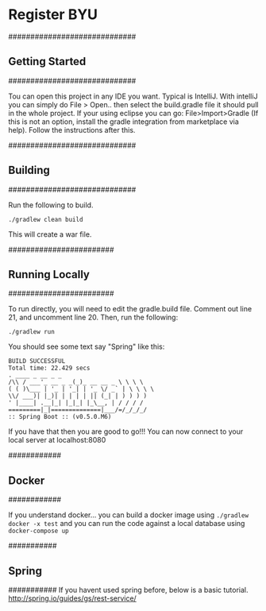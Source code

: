 Register BYU
========

#############################
## Getting Started
#############################

Tou can open this project in any IDE you want.
Typical is IntelliJ. With intelliJ you can simply do File > Open.. then select the build.gradle file
it should pull in the whole project.
If your using eclipse you can go: File>Import>Gradle (If this is not an option,
install the gradle integration from marketplace via help). Follow the instructions after this.

#############################
## Building
#############################

Run the following to build.

    ./gradlew clean build
    
This will create a war file. 

########################
## Running Locally
########################

To run directly, you will need to edit the gradle.build file. Comment out line 21, and uncomment line 20. Then, run the following:

    ./gradlew run
    
You should see some text say "Spring" like this:
    
    BUILD SUCCESSFUL
    Total time: 22.429 secs
    . ____ _ __ _ _
    /\\ / ___'_ __ _ _(_)_ __ __ _ \ \ \ \
    ( ( )\___ | '_ | '_| | '_ \/ _` | \ \ \ \
    \\/ ___)| |_)| | | | | || (_| | ) ) ) )
    ' |____| .__|_| |_|_| |_\__, | / / / /
    =========|_|==============|___/=/_/_/_/
    :: Spring Boot :: (v0.5.0.M6)

If you have that then you are good to go!!!
You can now connect to your local server at localhost:8080

############
## Docker
############

If you understand docker... you can build a docker image using `./gradlew docker -x test` and you can run the code against a local database using `docker-compose up`

###########
## Spring
###########
If you havent used spring before, below is a basic tutorial.
http://spring.io/guides/gs/rest-service/
